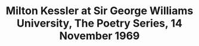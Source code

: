 ---
layout: manifest
title: Milton Kessler at Sir George Williams University, The Poetry Series, 14 November
  1969
manifest_name: milton-kessler-at-sir-george-williams-university-the-poetry-series-14-november-1969

---